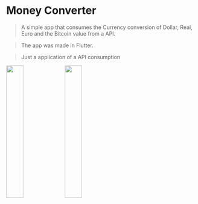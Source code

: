 # Money Converter

> A simple app that consumes the Currency conversion of Dollar, Real, Euro and the Bitcoin value from a API. 

> The app was made in Flutter.

> Just a application of a API consumption

<image src="images/Main_Screen.jpg" width=30% >
<image src="images/Main_Example.jpg" width=30% >
